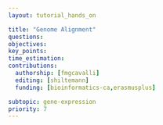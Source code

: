 ```yaml
---
layout: tutorial_hands_on

title: "Genome Alignment"
questions:
objectives:
key_points:
time_estimation:
contributions:
  authorship: [fmgcavalli]
  editing: [shiltemann]
  funding: [bioinformatics-ca,erasmusplus]

subtopic: gene-expression
priority: 7
---
```

